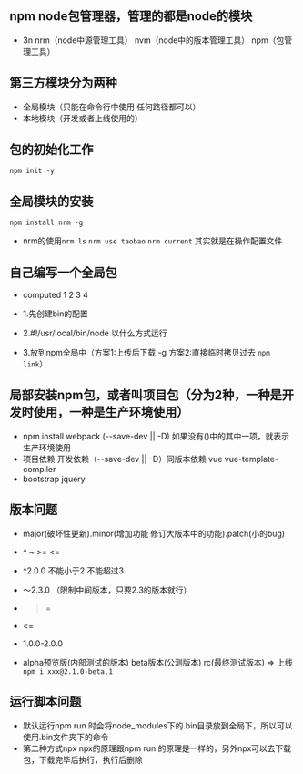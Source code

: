 ## npm node包管理器，管理的都是node的模块
- 3n nrm（node中源管理工具） nvm（node中的版本管理工具） npm（包管理工具）

## 第三方模块分为两种
- 全局模块（只能在命令行中使用 任何路径都可以）
- 本地模块（开发或者上线使用的）

## 包的初始化工作
```
npm init -y
```

## 全局模块的安装
```
npm install nrm -g
```

- nrm的使用`nrm ls` `nrm use taobao` `nrm current` 其实就是在操作配置文件

## 自己编写一个全局包
- computed 1 2 3 4

- 1.先创建bin的配置
- 2.#!/usr/local/bin/node 以什么方式运行
- 3.放到npm全局中（方案1:上传后下载 -g 方案2:直接临时拷贝过去 `npm link`）

## 局部安装npm包，或者叫项目包（分为2种，一种是开发时使用，一种是生产环境使用）
- npm install webpack (--save-dev || -D) 如果没有()中的其中一项，就表示生产环境使用
- 项目依赖 开发依赖（--save-dev || -D）同版本依赖 vue vue-template-compiler
- bootstrap jquery

## 版本问题
- major(破坏性更新).minor(增加功能 修订大版本中的功能).patch(小的bug)
- ^ ~ >= <= 
- ^2.0.0 不能小于2 不能超过3
- ～2.3.0 （限制中间版本，只要2.3的版本就行）
- >=
- <=
- 1.0.0-2.0.0

- alpha预览版(内部测试的版本) beta版本(公测版本) rc(最终测试版本) => 上线 `npm i xxx@2.1.0-beta.1`

## 运行脚本问题
- 默认运行npm run 时会将node_modules下的.bin目录放到全局下，所以可以使用.bin文件夹下的命令
- 第二种方式npx npx的原理跟npm run 的原理是一样的，另外npx可以去下载包，下载完毕后执行，执行后删除

